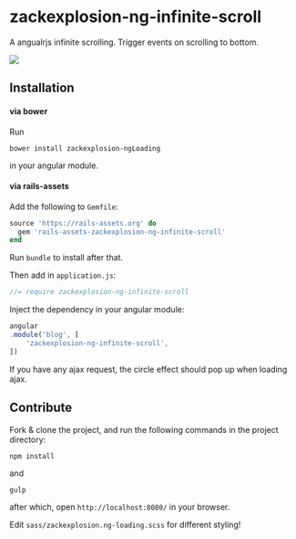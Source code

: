 # zackexplosion-ng-infinite-scroll

A angualrjs infinite scrolling. Trigger events on scrolling to bottom.

![](http://i.imgur.com/OzH16jz.gif)

## Installation

#### via bower

Run

```
bower install zackexplosion-ngLoading
```

in your angular module.

#### via rails-assets

Add the following to `Gemfile`:

```ruby
source 'https://rails-assets.org' do
  gem 'rails-assets-zackexplosion-ng-infinite-scroll'
end
```

Run `bundle` to install after that.

Then add in `application.js`:

```javascript
//= require zackexplosion-ng-infinite-scroll
```

Inject the dependency in your angular module:

```javascript
angular
.module('blog', [
    'zackexplosion-ng-infinite-scroll',
])
```

If you have any ajax request, the circle effect should pop up when loading ajax.

## Contribute

Fork & clone the project, and run the following commands in the project directory:

```
npm install
```

and

```
gulp
```

after which, open `http://localhost:8080/` in your browser.

Edit `sass/zackexplosion.ng-loading.scss` for different styling!
